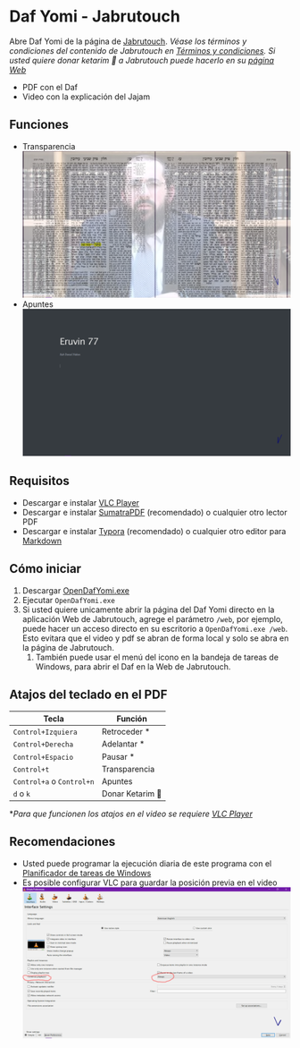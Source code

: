 # Daf Yomi - Jabrutouch

Abre Daf Yomi de la página de [Jabrutouch](https://www.jabrutouch.com/estudia). _Véase los términos y condiciones del contenido de Jabrutouch en [Términos y condiciones](https://www.jabrutouch.com/terminos-y-condiciones). Si usted quiere donar ketarim 👑 a Jabrutouch puede hacerlo en su [página Web](https://www.jabrutouch.com/regala)_
- PDF con el Daf
- Video con la explicación del Jajam

## Funciones

- Transparencia
    ![transparencia](./images/transparency.png)
- Apuntes
    ![apuntes](./images/notes.png)

## Requisitos

- Descargar e instalar [VLC Player](https://www.videolan.org/vlc/download-windows.html)
- Descargar e instalar [SumatraPDF](https://www.sumatrapdfreader.org/download-free-pdf-viewer.html) (recomendado) o cualquier otro lector PDF
- Descargar e instalar [Typora](https://typora.io/#windows) (recomendado) o cualquier otro editor para [Markdown](https://en.wikipedia.org/wiki/Markdown)

## Cómo iniciar

1. Descargar [OpenDafYomi.exe](https://raw.githubusercontent.com/langheran/OpenDafYomi/master/OpenDafYomi.exe)
2. Ejecutar `OpenDafYomi.exe`
3. Si usted quiere unicamente abrir la página del Daf Yomi directo en la aplicación Web de Jabrutouch, agrege el parámetro `/web`, por ejemplo, puede hacer un acceso directo en su escritorio a `OpenDafYomi.exe /web`. Esto evitara que el video y pdf se abran de forma local y solo se abra en la página de Jabrutouch.
   1. También puede usar el menú del icono en la bandeja de tareas de Windows, para abrir el Daf en la Web de Jabrutouch.

## Atajos del teclado en el PDF

| Tecla                     | Función         |
| ------------------------- | --------------- |
| `Control+Izquiera`        | Retroceder *    |
| `Control+Derecha`         | Adelantar *     |
| `Control+Espacio`         | Pausar *        |
| `Control+t`               | Transparencia   |
| `Control+a` o `Control+n` | Apuntes         |
| `d` o `k`                 | Donar Ketarim 👑 |

*_Para que funcionen los atajos en el video se requiere [VLC Player](https://www.videolan.org/vlc/download-windows.html)_

## Recomendaciones

- Usted puede programar la ejecución diaria de este programa con el [Planificador de tareas de Windows](https://es.wikipedia.org/wiki/Planificador_de_tareas_(Windows))
- Es posible configurar VLC para guardar la posición previa en el video
    ![savevlc](./images/savevlc.png)